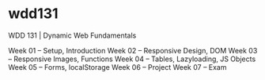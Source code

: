 # wdd131
WDD 131 | Dynamic Web Fundamentals

Week 01 – Setup, Introduction
Week 02 – Responsive Design, DOM
Week 03 – Responsive Images, Functions
Week 04 – Tables, Lazyloading, JS Objects
Week 05 – Forms, localStorage
Week 06 – Project
Week 07 – Exam
